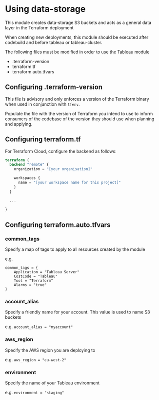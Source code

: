 # Using data-storage
This module creates data-storage S3 buckets and acts as a general data layer in the Terraform deployment

When creating new deployments, this module should be executed after codebuild and before tableau or tableau-cluster.

The following files must be modified in order to use the Tableau module
- .terraform-version
- terraform.tf
- terraform.auto.tfvars

## Configuring .terraform-version
This file is advisory and only enforces a version of the Terraform binary when used in conjunction with `tfenv`.

Populate the file with the version of Terraform you intend to use to inform consumers of the codebase of the version they should use when planning and applying.

## Configuring terraform.tf
For Terraform Cloud, configure the backend as follows:
```terraform
terraform {
  backend "remote" {
    organization = "[your organisation]"

    workspaces {
      name = "[your workspace name for this project]"
    }
  }

  ...
  
}
```

## Configuring terraform.auto.tfvars

### common_tags
Specify a map of tags to apply to all resources created by the module

e.g.
```
common_tags = {
    Application = "Tableau Server"
    CostCode = "Tableau"
    Tool = "Terraform"
    Alarms = "true"
}
```

###  account_alias
Specify a friendly name for your account. This value is used to name S3 buckets

e.g. `account_alias = "myaccount"`

### aws_region
Specify the AWS region you are deploying to

e.g. `aws_region = "eu-west-2"`

### environment
Specify the name of your Tableau environment

e.g. `environment = "staging"`

